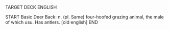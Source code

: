 TARGET DECK
ENGLISH

START
Basic
Deer
Back: n. (pl. Same) four-hoofed grazing animal, the male of which usu. Has antlers. [old english]
END
